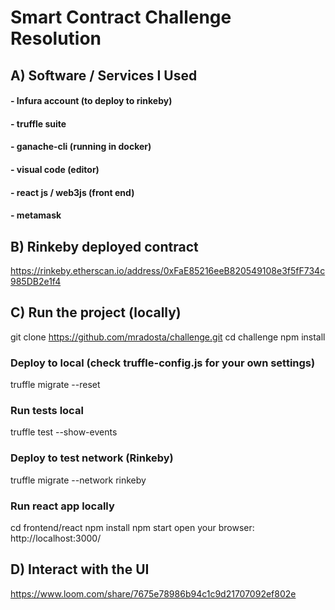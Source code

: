 
# Smart Contract Challenge Resolution



## A) Software / Services I Used


#### - Infura account (to deploy to rinkeby)
#### - truffle suite
#### - ganache-cli (running in docker)
#### - visual code (editor)
#### - react js / web3js (front end)
#### - metamask


## B) Rinkeby deployed contract
https://rinkeby.etherscan.io/address/0xFaE85216eeB820549108e3f5fF734c985DB2e1f4

## C) Run the project (locally)
git clone https://github.com/mradosta/challenge.git
cd challenge
npm install

### Deploy to local (check truffle-config.js for your own settings)
truffle migrate --reset

### Run tests local
truffle test --show-events

### Deploy to test network (Rinkeby)
truffle migrate --network rinkeby

### Run react app locally
cd frontend/react
npm install
npm start
open your browser: http://localhost:3000/

## D) Interact with the UI
https://www.loom.com/share/7675e78986b94c1c9d21707092ef802e